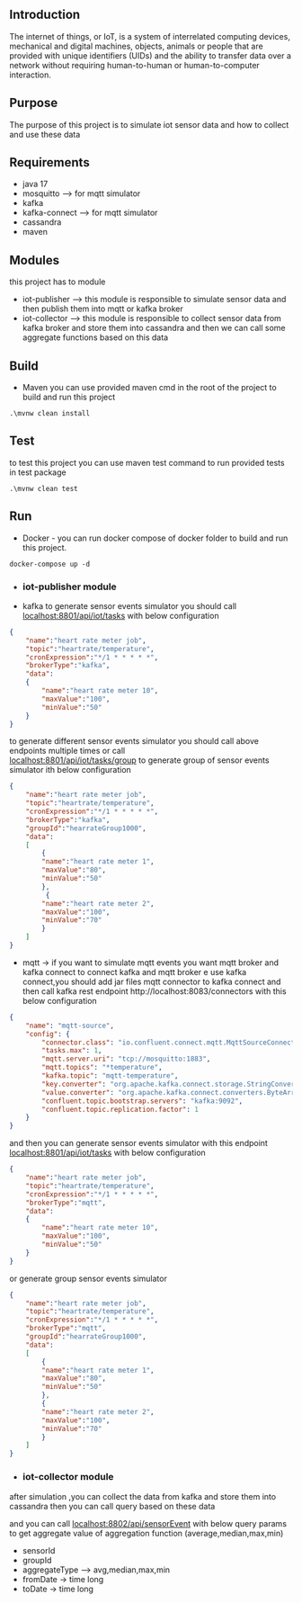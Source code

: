 
## Introduction

The internet of things, or IoT, is a system of interrelated computing devices, mechanical and digital machines, objects,
animals or people that are provided with unique identifiers (UIDs) and the ability to transfer data over a network 
without requiring human-to-human or human-to-computer interaction.


## Purpose
The purpose of this project is to simulate iot sensor data and how to collect and use these data 

## Requirements
- java 17
- mosquitto --> for mqtt simulator
- kafka 
- kafka-connect --> for mqtt simulator
- cassandra
- maven 


## Modules
this project has to module 

- iot-publisher --> this module is responsible to simulate sensor data and then publish them into mqtt or kafka broker
- iot-collector --> this module is responsible to collect sensor data from kafka broker and store them into cassandra 
and then we can call some aggregate functions based on this data

## Build

- Maven 
  you can use provided maven cmd in the root of the project to build and run this project
```shell 
.\mvnw clean install
```
## Test
to test this project you can use maven test command to run provided tests in test package
```shell 
.\mvnw clean test
```

## Run
- Docker -
  you can run docker compose of docker folder to build and run this project.
```shell
docker-compose up -d
```

- ### iot-publisher module
- kafka 
to generate sensor events simulator you should call [localhost:8801/api/iot/tasks](localhost:8801/api/iot/tasks) with below configuration
```json
{
    "name":"heart rate meter job",
    "topic":"heartrate/temperature",
    "cronExpression":"*/1 * * * * *",
    "brokerType":"kafka",
    "data":
    {
        "name":"heart rate meter 10",
        "maxValue":"100",
        "minValue":"50"
    }
}
```
to generate different sensor events simulator you should call above endpoints multiple times or call  
[localhost:8801/api/iot/tasks/group](localhost:8801/api/iot/tasks/group) to generate group of sensor events simulator 
ith below configuration
```json
{
    "name":"heart rate meter job",
    "topic":"heartrate/temperature",
    "cronExpression":"*/1 * * * * *",
    "brokerType":"kafka",
    "groupId":"hearrateGroup1000",
    "data":
    [
        {
        "name":"heart rate meter 1",
        "maxValue":"80",
        "minValue":"50"
        },
         {
        "name":"heart rate meter 2",
        "maxValue":"100",
        "minValue":"70"
        }
    ]
}
```

- mqtt -> if you want to simulate mqtt events you want mqtt broker and kafka connect 
to connect kafka and mqtt broker e use kafka connect,you should add jar files mqtt connector to kafka connect and then 
call kafka rest endpoint http://localhost:8083/connectors with this below configuration 
```json
{
    "name": "mqtt-source",
    "config": {
        "connector.class": "io.confluent.connect.mqtt.MqttSourceConnector",
        "tasks.max": 1,
        "mqtt.server.uri": "tcp://mosquitto:1883",
        "mqtt.topics": "*temperature",
        "kafka.topic": "mqtt-temperature",
        "key.converter": "org.apache.kafka.connect.storage.StringConverter",
        "value.converter": "org.apache.kafka.connect.converters.ByteArrayConverter",
        "confluent.topic.bootstrap.servers": "kafka:9092",
        "confluent.topic.replication.factor": 1
    }
}
```
and then you can generate sensor events simulator with this endpoint 
[localhost:8801/api/iot/tasks](localhost:8801/api/iot/tasks) with below configuration

```json
{
    "name":"heart rate meter job",
    "topic":"heartrate/temperature",
    "cronExpression":"*/1 * * * * *",
    "brokerType":"mqtt",
    "data":
    {
        "name":"heart rate meter 10",
        "maxValue":"100",
        "minValue":"50"
    }
}
```
or generate group sensor events simulator
```json
{
    "name":"heart rate meter job",
    "topic":"heartrate/temperature",
    "cronExpression":"*/1 * * * * *",
    "brokerType":"mqtt",
    "groupId":"hearrateGroup1000",
    "data":
    [
        {
        "name":"heart rate meter 1",
        "maxValue":"80",
        "minValue":"50"
        },
        {
        "name":"heart rate meter 2",
        "maxValue":"100",
        "minValue":"70"
        }
    ]
}
```

- ### iot-collector module
after simulation ,you can collect the data from kafka and store them into cassandra then you can call query based on
these data

and you can call [localhost:8802/api/sensorEvent](localhost:8802/api/sensorEvent) with below query params 
to get aggregate value of aggregation function (average,median,max,min)
- sensorId
- groupId
- aggregateType --> avg,median,max,min
- fromDate -> time long
- toDate -> time long





